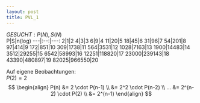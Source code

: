 ```yaml
---
layout: post
title: PVL_1
---
```

$GESUCHT:P(N),S(N)$  
P|S|n(log)
---|:--:|---:
2|1|2
4|3|3
6|9|4
11|20|5
18|45|6
31|96|7
54|201|8
97|414|9
172|851|10
309|1738|11
564|3531|12
1028|7163|13
1900|14483|14
3512|29255|15
6542|58993|16
12251|118820|17
23000|239143|18
43390|480897|19
82025|966550|20  

Auf eigene Beobachtungen:  
$P(2) = 2$  
$$
\begin{align}
P(n) &= 2 \cdot P(n-1) \\ 
     &= 2^2 \cdot P(n-2) \\ 
     ...
     &= 2^(n-2) \cdot P(2) \\ 
     &= 2^(n-1)  
\end{align}
$$
